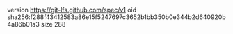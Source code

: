 version https://git-lfs.github.com/spec/v1
oid sha256:f288f43412583a86e15f5247697c3652b1bb350b0e344b2d640920b4a86b01a3
size 288

